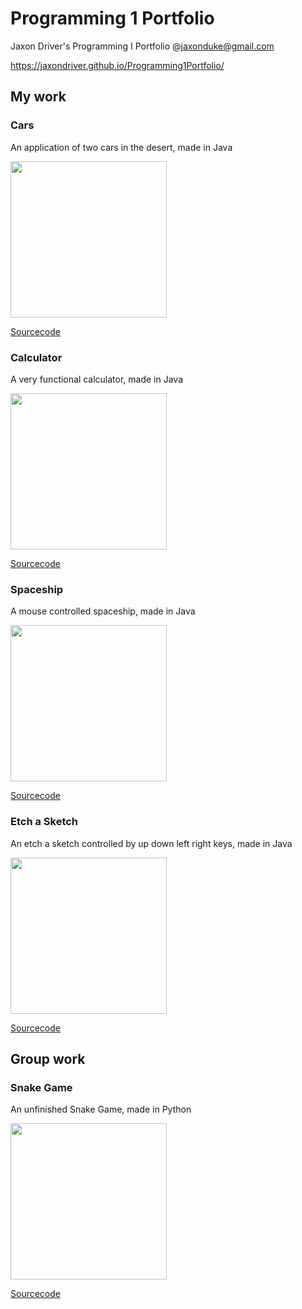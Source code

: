 # Programming 1 Portfolio
Jaxon Driver's Programming I Portfolio @jaxonduke@gmail.com 

https://jaxondriver.github.io/Programming1Portfolio/

## My work

### Cars
An application of two cars in the desert, made in Java

<img src = "https://jaxondriver.github.io/Programming1Portfolio/Screen%20Shot%202018-04-10%20at%207.57.44%20AM.png" width = "250"/>

[Sourcecode](https://jaxondriver.github.io/Programming1Portfolio/Car/Markdown)

### Calculator
A very functional calculator, made in Java

<img src = "https://jaxondriver.github.io/Programming1Portfolio/Screen%20Shot%202018-05-16%20at%207.23.27%20AM.png" width = "250"/>

[Sourcecode](https://jaxondriver.github/Programming1Portfolio/Calculators/Markdown)

### Spaceship
A mouse controlled spaceship, made in Java

<img src = "https://jaxondriver.github.io/Programming1Portfolio/Screen%20Shot%202018-05-16%20at%207.53.51%20AM.png" width = "250"/>

[Sourcecode](https://jaxondriver.github.io/Programming1Portfolio/Spaceship)

### Etch a Sketch
An etch a sketch controlled by up down left right keys, made in Java

<img src = "https://jaxondriver.github.io/Programming1Portfolio/Screen%20Shot%202018-05-16%20at%207.28.54%20AM.png" width = "250"/>

[Sourcecode](https://jaxondriver.github.io/Programming1Portfolio/Etch%20a%20sketch)

## Group work

### Snake Game
An unfinished Snake Game, made in Python

<img src = "https://jaxondriver.github.io/Programming1Portfolio/Screen%20Shot%202018-05-16%20at%208.01.26%20AM.png" width = "250"/>

[Sourcecode](https://jaxondriver.github.io/Programming1Portfolio/group%20game%20syntax)

